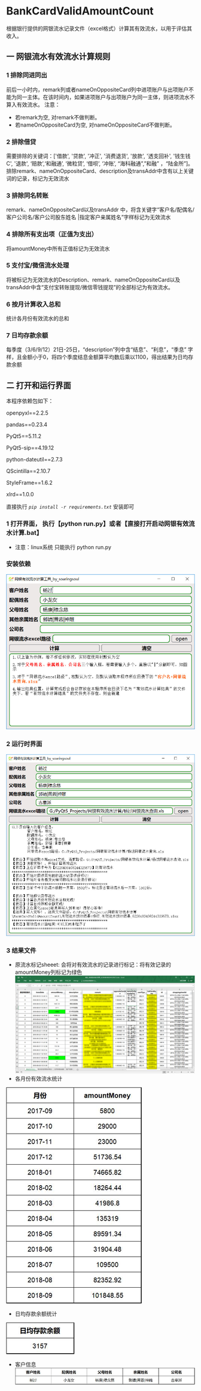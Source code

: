 # BankCardValidAmountCount
根据银行提供的网银流水记录文件（excel格式）计算其有效流水，以用于评估其收入。
## 一 网银流水有效流水计算规则

### 1 排除同进同出
前后一小时内，remark列或者nameOnOppositeCard列中进项账户与出项账户不能为同一主体。在该时间内，如果进项账户与出项账户为同一主体，则进项流水不算入有效流水。
注意：
* 若remark为空, 对remark不做判断。
* 若nameOnOppositeCard为空, 对nameOnOppositeCard不做判断。

###  2 排除借贷
需要排除的关键词：['借款', '贷款', '冲正', '消费退货', '放款', '透支回补', '钱生钱C', '退款', ‘赔款’,‘和融通’, ‘微粒贷’, ‘借呗’, ‘冲账’, “海科融通”,”和融” ，“陆金所”]。
排除remark、nameOnOppositeCard、description及transAddr中含有以上关键词的记录，标记为无效流水
### 3 排除同名转账
remark、nameOnOppositeCard以及transAddr 中，将含关键字“客户名/配偶名/客户公司名/客户公司股东姓名 |指定客户亲属姓名”字样标记为无效流水
### 4 排除所有支出项（正值为支出）
将amountMoney中所有正值标记为无效流水

### 5 支付宝/微信流水处理
将被标记为无效流水的Description、remark、nameOnOppositeCard以及transAddr中含“支付宝转账提现/微信零钱提现”的全部标记为有效流水。
### 6 按月计算收入总和
统计各月份有效流水的总和
### 7 日均存款余额
每季度（3/6/9/12）21日-25日，“description”列中含“结息”、“利息”，“季息” 字样，且金额小于0，将四个季度结息金额算平均数后乘以1100，得出结果为日均存款余额
## 二 打开和运行界面
本程序依赖包如下：

openpyxl==2.2.5

pandas==0.23.4

PyQt5==5.11.2

PyQt5-sip==4.19.12

python-dateutil==2.7.3

QScintilla==2.10.7

StyleFrame==1.6.2

xlrd==1.0.0

直接执行  *`pip install -r requirements.txt`*  安装即可

### 1 打开界面， 执行【python run.py】或者【直接打开启动网银有效流水计算.bat】
* 注意：linux系统 只能执行 python run.py
### 安装依赖

![start_interface](screenshot/start_interface.jpg)
### 2 运行时界面
![runnig_interface](screenshot/runnig_interface.jpg)

### 3 结果文件
* 原流水标记sheeet:
会将对有效流水的记录进行标记：将有效记录的amountMoney列标记为绿色
![result_all](screenshot/result_all.jpg)
* 各月份有效流水统计

![result_month_total](screenshot/result_month_total.jpg)

* 日均存款余额统计

![日均存款余额](screenshot/%E6%97%A5%E5%9D%87%E5%AD%98%E6%AC%BE%E4%BD%99%E9%A2%9D.jpg)
* 客户信息
![result_client_info](screenshot/result_client_info.jpg)


